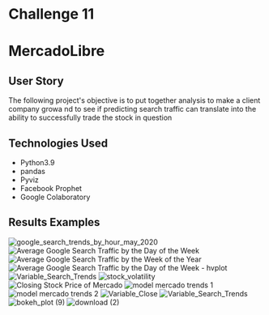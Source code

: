 # Challenge 11 
# MercadoLibre

## User Story ##
The following project's objective is to put together analysis to make a client company growa nd to see if predicting search traffic can translate into the ability to successfully trade the stock in question

## Technologies Used ##
- Python3.9
- pandas
- Pyviz
- Facebook Prophet
- Google Colaboratory

## Results Examples ##

![google_search_trends_by_hour_may_2020](https://user-images.githubusercontent.com/88863562/152722573-eaacedcd-136b-41bb-8268-755b45a553f6.png)
![Average Google Search Traffic by the Day of the Week](https://user-images.githubusercontent.com/88863562/152722399-de57d30e-f648-4cc1-8d8a-0cf344acd08f.png)
![Average Google Search Traffic by the Week of the Year](https://user-images.githubusercontent.com/88863562/152722400-f418b980-4033-404d-a90a-bae508286eb6.png)
![Average Google Search Traffic by the Day of the Week - hvplot](https://user-images.githubusercontent.com/88863562/152722409-4b2a2af4-648b-47e2-bf5f-7cd461519e65.png)
![Variable_Search_Trends](https://user-images.githubusercontent.com/88863562/152722422-ac1ce6a1-090d-4401-80d5-12d0218bed26.png)
![stock_volatility](https://user-images.githubusercontent.com/88863562/152722444-a63ec85f-967a-4272-b9e4-0d948dc49396.png)
![Closing Stock Price of Mercado](https://user-images.githubusercontent.com/88863562/152722429-b62e9229-8d29-42a0-9f7f-90efb4bb31e4.png)
![model mercado trends 1](https://user-images.githubusercontent.com/88863562/152722435-0d9be2e9-6fc0-4099-add2-1f1d7d61f464.png)
![model mercado trends 2](https://user-images.githubusercontent.com/88863562/152722437-416f8e93-8e9a-4ec8-a6d3-54be8eed7720.png)
![Variable_Close](https://user-images.githubusercontent.com/88863562/152722524-f6155b67-84ef-47af-8a47-a5f1017e0348.png)
![Variable_Search_Trends](https://user-images.githubusercontent.com/88863562/152722531-88496987-23d2-4d5c-b03e-10b7eb602e3d.png)
![bokeh_plot (9)](https://user-images.githubusercontent.com/88863562/152722537-74e63660-85b6-4aff-9f6a-d38f9d3fe2b5.png)
![download (2)](https://user-images.githubusercontent.com/88863562/152722542-414b2b69-cf16-453b-8dc9-e9d2818071f5.png)
